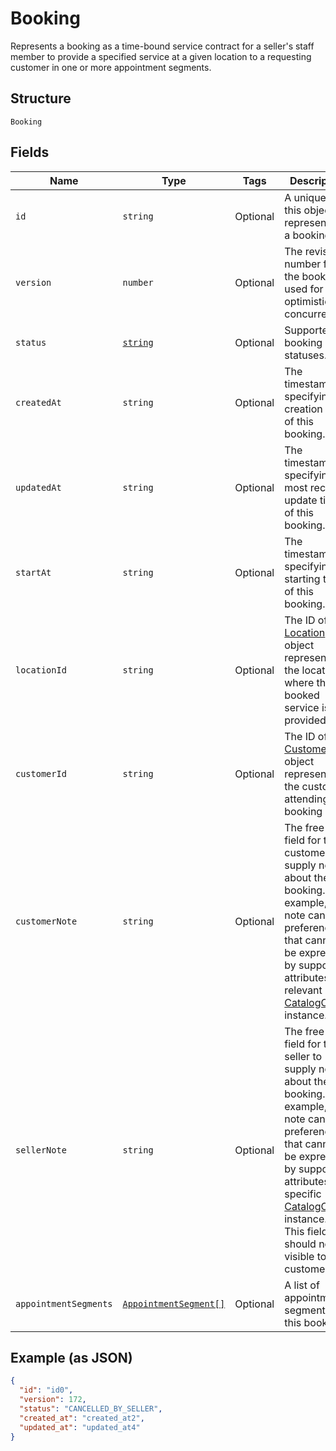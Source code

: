 
# Booking

Represents a booking as a time-bound service contract for a seller's staff member to provide a specified service
at a given location to a requesting customer in one or more appointment segments.

## Structure

`Booking`

## Fields

| Name | Type | Tags | Description |
|  --- | --- | --- | --- |
| `id` | `string` | Optional | A unique ID of this object representing a booking. |
| `version` | `number` | Optional | The revision number for the booking used for optimistic concurrency. |
| `status` | [`string`](/doc/models/booking-status.md) | Optional | Supported booking statuses. |
| `createdAt` | `string` | Optional | The timestamp specifying the creation time of this booking. |
| `updatedAt` | `string` | Optional | The timestamp specifying the most recent update time of this booking. |
| `startAt` | `string` | Optional | The timestamp specifying the starting time of this booking. |
| `locationId` | `string` | Optional | The ID of the [Location](#type-location) object representing the location where the booked service is provided. |
| `customerId` | `string` | Optional | The ID of the [Customer](#type-Customer) object representing the customer attending this booking |
| `customerNote` | `string` | Optional | The free-text field for the customer to supply notes about the booking. For example, the note can be preferences that cannot be expressed by supported attributes of a relevant [CatalogObject](#type-CatalogObject) instance. |
| `sellerNote` | `string` | Optional | The free-text field for the seller to supply notes about the booking. For example, the note can be preferences that cannot be expressed by supported attributes of a specific [CatalogObject](#type-CatalogObject) instance.<br>This field should not be visible to customers. |
| `appointmentSegments` | [`AppointmentSegment[]`](/doc/models/appointment-segment.md) | Optional | A list of appointment segments for this booking. |

## Example (as JSON)

```json
{
  "id": "id0",
  "version": 172,
  "status": "CANCELLED_BY_SELLER",
  "created_at": "created_at2",
  "updated_at": "updated_at4"
}
```

